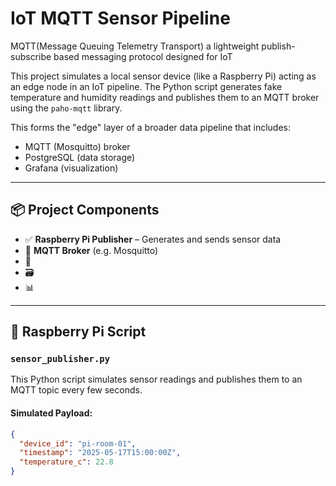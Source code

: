 # IoT MQTT Sensor Pipeline

MQTT(Message Queuing Telemetry Transport) a lightweight publish-subscribe based messaging protocol designed for IoT

This project simulates a local sensor device (like a Raspberry Pi) acting as an edge node in an IoT pipeline. The Python script generates fake temperature and humidity readings and publishes them to an MQTT broker using the `paho-mqtt` library.

This forms the "edge" layer of a broader data pipeline that includes:
- MQTT (Mosquitto) broker
- PostgreSQL (data storage)
- Grafana (visualization)

---

## 📦 Project Components

- ✅ **Raspberry Pi Publisher** – Generates and sends sensor data
- 🔄 **MQTT Broker** (e.g. Mosquitto)
- 🔁 
- 🗃 
- 📊 

---

## 🍓 Raspberry Pi Script

### `sensor_publisher.py`

This Python script simulates sensor readings and publishes them to an MQTT topic every few seconds.

#### Simulated Payload:

```json
{
  "device_id": "pi-room-01",
  "timestamp": "2025-05-17T15:00:00Z",
  "temperature_c": 22.8
}

